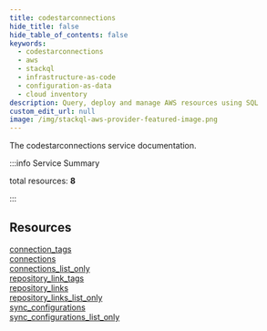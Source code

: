 ```yaml
---
title: codestarconnections
hide_title: false
hide_table_of_contents: false
keywords:
  - codestarconnections
  - aws
  - stackql
  - infrastructure-as-code
  - configuration-as-data
  - cloud inventory
description: Query, deploy and manage AWS resources using SQL
custom_edit_url: null
image: /img/stackql-aws-provider-featured-image.png
---
```


The codestarconnections service documentation.

:::info Service Summary

<div class="row">
<div class="providerDocColumn">
<span>total resources:&nbsp;<b>8</b></span><br />
</div>
</div>

:::

## Resources
<div class="row">
<div class="providerDocColumn">
<a href="/services/codestarconnections/connection_tags/">connection_tags</a><br />
<a href="/services/codestarconnections/connections/">connections</a><br />
<a href="/services/codestarconnections/connections_list_only/">connections_list_only</a><br />
<a href="/services/codestarconnections/repository_link_tags/">repository_link_tags</a>
</div>
<div class="providerDocColumn">
<a href="/services/codestarconnections/repository_links/">repository_links</a><br />
<a href="/services/codestarconnections/repository_links_list_only/">repository_links_list_only</a><br />
<a href="/services/codestarconnections/sync_configurations/">sync_configurations</a><br />
<a href="/services/codestarconnections/sync_configurations_list_only/">sync_configurations_list_only</a>
</div>
</div>